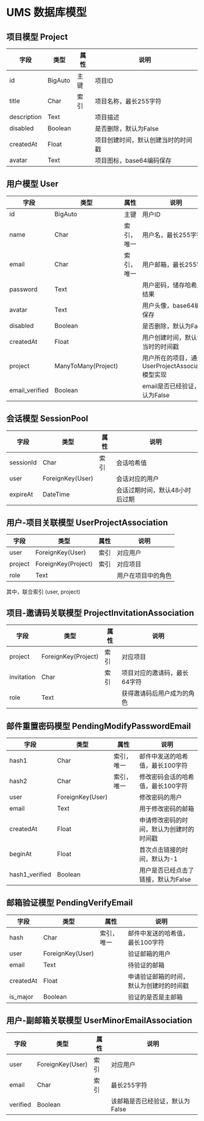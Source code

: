 <style>
    .md-nav--secondary>ul>li>nav>ul>li>nav {
        display: none;
    }
</style>

# UMS 数据库模型 


## 项目模型 Project

|字段|类型|属性|说明|
|-|-|-|-|
|id |BigAuto |主键|项目ID|
|title |Char |索引|项目名称，最长255字符|
|description |Text ||项目描述|
|disabled |Boolean| |是否删除，默认为False|
|createdAt |Float| |项目创建时间，默认创建当时的时间戳|
|avatar |Text| |项目图标，base64编码保存|



## 用户模型 User

|字段|类型|属性|说明|
|-|-|-|-|
|id |BigAuto |主键|用户ID|
|name |Char |索引， 唯一|用户名，最长255字符|
|email |Char |索引， 唯一|用户邮箱，最长255字符|
|password |Text ||用户密码，储存哈希后的结果|
|avatar |Text| |用户头像，base64编码保存|
|disabled |Boolean ||是否删除，默认为False|
|createdAt |Float| |用户创建时间，默认创建当时的时间戳|
|project |ManyToMany(Project)| |用户所在的项目，通过UserProjectAssociation模型实现|
|email_verified |Boolean ||email是否已经验证，默认为False|


## 会话模型 SessionPool
|字段|类型|属性|说明|
|-|-|-|-|
|sessionId |Char|索引 |会话哈希值|
|user |ForeignKey(User)||会话对应的用户|
|expireAt |DateTime| |会话过期时间，默认48小时后过期|



## 用户-项目关联模型 UserProjectAssociation

|字段|类型|属性|说明|
|-|-|-|-|
|user |ForeignKey(User)|索引|对应用户|
|project |ForeignKey(Project)|索引|对应项目|
|role |Text ||用户在项目中的角色|

其中，联合索引 (user, project)


## 项目-邀请码关联模型 ProjectInvitationAssociation
|字段|类型|属性|说明|
|-|-|-|-|
|project |ForeignKey(Project)|索引|对应项目|
|invitation |Char|索引 |项目对应的邀请码，最长64字符|
|role |Text ||获得邀请码后用户成为的角色|


## 邮件重置密码模型 PendingModifyPasswordEmail
|字段|类型|属性|说明|
|-|-|-|-|
|hash1 |Char |索引， 唯一|邮件中发送的哈希值，最长100字符|
|hash2 |Char |索引， 唯一|修改密码会话的哈希值，最长100字符|
|user |ForeignKey(User)||修改密码的用户|
|email |Text ||用于修改密码的邮箱|
|createdAt |Float ||申请修改密码的时间，默认为创建时的时间戳|
|beginAt |Float| |首次点击链接的时间，默认为-1|
|hash1_verified |Boolean ||用户是否已经点击了链接，默认为False|


## 邮箱验证模型 PendingVerifyEmail
|字段|类型|属性|说明|
|-|-|-|-|
|hash |Char |索引， 唯一|邮件中发送的哈希值，最长100字符|
|user |ForeignKey(User)||验证邮箱的用户|
|email |Text ||待验证的邮箱|
|createdAt |Float ||申请验证邮箱的时间，默认为创建时的时间戳|
|is_major |Boolean ||验证的是否是主邮箱|


## 用户-副邮箱关联模型 UserMinorEmailAssociation
|字段|类型|属性|说明|
|-|-|-|-|
|user |ForeignKey(User)|索引|对应用户|
|email |Char |索引|最长255字符|
|verified |Boolean ||该邮箱是否已经验证，默认为False|

